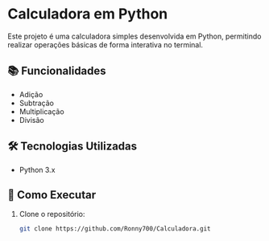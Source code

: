 # Calculadora em Python

Este projeto é uma calculadora simples desenvolvida em Python, permitindo realizar operações básicas de forma interativa no terminal.

## 📚 Funcionalidades

- Adição
- Subtração
- Multiplicação
- Divisão

## 🛠️ Tecnologias Utilizadas

- Python 3.x

## 🚀 Como Executar

1. Clone o repositório:

   ```bash
   git clone https://github.com/Ronny700/Calculadora.git
